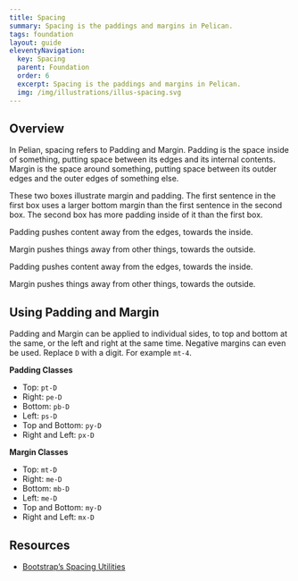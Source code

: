 ```yaml
---
title: Spacing
summary: Spacing is the paddings and margins in Pelican.
tags: foundation
layout: guide
eleventyNavigation:
  key: Spacing
  parent: Foundation
  order: 6
  excerpt: Spacing is the paddings and margins in Pelican.
  img: /img/illustrations/illus-spacing.svg
---
```


## Overview

In Pelian, spacing refers to Padding and Margin. Padding is the space inside of something, putting space between its edges and its internal contents. Margin is the space around something, putting space between its outder edges and the outer edges of something else. 

These two boxes illustrate margin and padding. The first sentence in the first box uses a larger bottom margin than the first sentence in the second box. The second box has more padding inside of it than the first box.

<div class="row mb-12">
    <div class="col-md-6 mb-6 mb-lg-0">
        <div class="p-8 bg-ui text-white rounded-lg">
            <p class="mb-16">Padding pushes content away from the edges, towards the inside.</p>
            <p>Margin pushes things away from other things, towards the outside.</p>
        </div>
    </div>
    <div class="col-md-6">
        <div class="p-16 bg-ui text-white rounded-lg">
            <p>Padding pushes content away from the edges, towards the inside.</p>
            <p>Margin pushes things away from other things, towards the outside.</p>
        </div>
    </div>
</div>

## Using Padding and Margin

Padding and Margin can be applied to individual sides, to top and bottom at the same, or the left and right at the same time. Negative margins can even be used. Replace `D` with a digit. For example `mt-4`.

**Padding Classes**

- Top: `pt-D`
- Right: `pe-D` 
- Bottom: `pb-D`
- Left: `ps-D` 
- Top and Bottom: `py-D`
- Right and Left: `px-D`

**Margin Classes**

- Top: `mt-D`
- Right: `me-D`
- Bottom: `mb-D`
- Left: `me-D`
- Top and Bottom: `my-D`
- Right and Left: `mx-D`

## Resources

* <a href="https://getbootstrap.com/docs/5.1/utilities/spacing/" target="_blank">Bootstrap’s Spacing Utilities</a>
